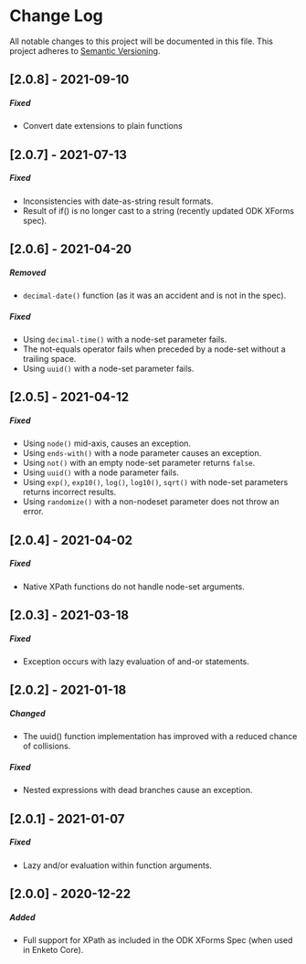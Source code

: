 Change Log
=========
All notable changes to this project will be documented in this file.
This project adheres to [Semantic Versioning](http://semver.org/).

[2.0.8] - 2021-09-10
---------------------
##### Fixed
- Convert date extensions to plain functions

[2.0.7] - 2021-07-13
---------------------
##### Fixed
- Inconsistencies with date-as-string result formats.
- Result of if() is no longer cast to a string (recently updated ODK XForms spec).

[2.0.6] - 2021-04-20
---------------------
##### Removed
- `decimal-date()` function (as it was an accident and is not in the spec).

##### Fixed
- Using `decimal-time()` with a node-set parameter fails.
- The not-equals operator fails when preceded by a node-set without a trailing space.
- Using `uuid()` with a node-set parameter fails.

[2.0.5] - 2021-04-12
---------------------
##### Fixed
- Using `node()` mid-axis, causes an exception.
- Using `ends-with()` with a node parameter causes an exception.
- Using `not()` with an empty node-set parameter returns `false`.
- Using `uuid()` with a node parameter fails.
- Using `exp()`, `exp10()`, `log()`, `log10()`, `sqrt()` with node-set parameters returns incorrect results.
- Using `randomize()` with a non-nodeset parameter does not throw an error.

[2.0.4] - 2021-04-02
------------------------
##### Fixed
- Native XPath functions do not handle node-set arguments.

[2.0.3] - 2021-03-18
------------------------
##### Fixed
- Exception occurs with lazy evaluation of and-or statements.

[2.0.2] - 2021-01-18
------------------------
##### Changed
- The uuid() function implementation has improved with a reduced chance of collisions.

##### Fixed
- Nested expressions with dead branches cause an exception.

[2.0.1] - 2021-01-07
------------------------
##### Fixed
- Lazy and/or evaluation within function arguments.

[2.0.0] - 2020-12-22
-----------------------
##### Added
- Full support for XPath as included in the ODK XForms Spec (when used in Enketo Core).